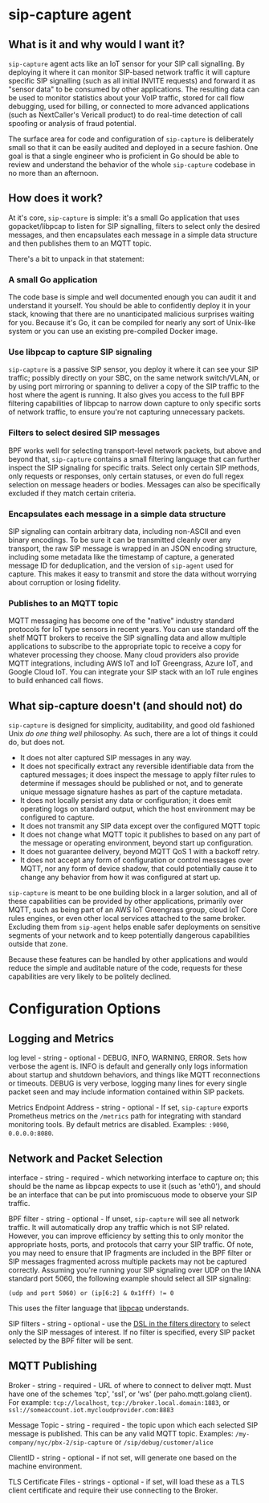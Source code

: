 # sip-capture agent

## What is it and why would I want it?

`sip-capture` agent acts like an IoT sensor for your SIP call signalling.  By
deploying it where it can monitor SIP-based network traffic it will capture
specific SIP signalling (such as all initial INVITE requests) and forward it as
"sensor data" to be consumed by other applications.  The resulting data can be
used to monitor statistics about your VoIP traffic, stored for call flow
debugging, used for billing, or connected to more advanced applications (such
as NextCaller's Vericall product) to do real-time detection of call spoofing or
analysis of fraud potential.

The surface area for code and configuration of `sip-capture` is deliberately
small so that it can be easily audited and deployed in a secure fashion.  One
goal is that a single engineer who is proficient in Go should be able to review
and understand the behavior of the whole `sip-capture` codebase in no more than
an afternoon.

## How does it work?

At it's core, `sip-capture` is simple:  it's a small Go application that uses
gopacket/libpcap to listen for SIP signalling, filters to select only the
desired messages, and then encapsulates each message in a simple data structure
and then publishes them to an MQTT topic.

There's a bit to unpack in that statement:

### A small Go application

The code base is simple and well documented enough you can audit it and
understand it yourself.  You should be able to confidently deploy it in your
stack, knowing that there are no unanticipated malicious surprises waiting for
you.  Because it's Go, it can be compiled for nearly any sort of Unix-like
system or you can use an existing pre-compiled Docker image.

### Use libpcap to capture SIP signaling

`sip-capture` is a passive SIP sensor, you deploy it where it can see your SIP
traffic; possibly directly on your SBC, on the same network switch/VLAN, or by
using port mirroring or spanning to deliver a copy of the SIP traffic to the
host where the agent is running.  It also gives you access to the full BPF
filtering capabilities of libpcap to narrow down capture to only specific sorts
of network traffic, to ensure you're not capturing unnecessary packets.

### Filters to select desired SIP messages

BPF works well for selecting transport-level network packets, but above and
beyond that, `sip-capture` contains a small filtering language that can further
inspect the SIP signaling for specific traits.  Select only certain SIP
methods, only requests or responses, only certain statuses, or even do full
regex selection on message headers or bodies.  Messages can also be
specifically excluded if they match certain criteria.

### Encapsulates each message in a simple data structure

SIP signaling can contain arbitrary data, including non-ASCII and even binary
encodings.  To be sure it can be transmitted cleanly over any transport, the
raw SIP message is wrapped in an JSON encoding structure, including some
metadata like the timestamp of capture, a generated message ID for
deduplication, and the version of `sip-agent` used for capture.  This makes it
easy to transmit and store the data without worrying about corruption or losing
fidelity.

### Publishes to an MQTT topic

MQTT messaging has become one of the "native" industry standard protocols for
IoT type sensors in recent years.  You can use standard off the shelf MQTT
brokers to receive the SIP signalling data and allow multiple applications to
subscribe to the appropriate topic to receive a copy for whatever processing
they choose.  Many cloud providers also provide MQTT integrations, including
AWS IoT and IoT Greengrass, Azure IoT, and Google Cloud IoT.  You can integrate
your SIP stack with an IoT rule engines to build enhanced call flows.

## What sip-capture doesn't (and should not) do

`sip-capture` is designed for simplicity, auditability, and good old fashioned
Unix *do one thing well* philosophy.  As such, there are a lot of things it could
do, but does not.

- It does not alter captured SIP messages in any way.
- It does not specifically extract any reversible identifiable data from the
  captured messages; it does inspect the message to apply filter rules to
  determine if messages should be published or not, and to generate unique
  message signature hashes as part of the capture metadata.
- It does not locally persist any data or configuration; it does emit operating
  logs on standard output, which the host environment may be configured to
  capture.
- It does not transmit any SIP data except over the configured MQTT topic
- It does not change what MQTT topic it publishes to based on any part of the
  message or operating environment, beyond start up configuration.
- It does not guarantee delivery, beyond MQTT QoS 1 with a backoff retry.
- It does not accept any form of configuration or control messages over MQTT,
  nor any form of device shadow, that could potentially cause it to change any
  behavior from how it was configured at start up.

`sip-capture` is meant to be one building block in a larger solution, and all
of these capabilities can be provided by other applications, primarily over
MQTT, such as being part of an AWS IoT Greengrass group, cloud IoT Core rules
engines, or even other local services attached to the same broker.  Excluding
them from `sip-agent` helps enable safer deployments on sensitive segments of
your network and to keep potentially dangerous capabilities outside that zone.

Because these features can be handled by other applications and would reduce
the simple and auditable nature of the code, requests for these capabilities
are very likely to be politely declined.


# Configuration Options

## Logging and Metrics

log level - string - optional - DEBUG, INFO, WARNING, ERROR.  Sets how verbose
the agent is.  INFO is default and generally only logs information about
startup and shutdown behaviors, and things like MQTT reconnections or timeouts.
DEBUG is very verbose, logging many lines for every single packet seen and may
include information contained within SIP packets.

Metrics Endpoint Address - string - optional - If set, `sip-capture` exports
Prometheus metrics on the `/metrics` path for integrating with standard
monitoring tools.  By default metrics are disabled.  Examples: `:9090`,
`0.0.0.0:8080`.

## Network and Packet Selection

interface - string - required - which networking interface to capture on;
this should be the name as libpcap expects to use it (such as 'eth0'), and
should be an interface that can be put into promiscuous mode to observe
your SIP traffic.

BPF filter - string - optional - If unset, `sip-capture` will see all
network traffic.  It will automatically drop any traffic which is not
SIP related.  However, you can improve efficiency by setting this to only
monitor the appropriate hosts, ports, and protocols that carry your SIP
traffic.  Of note, you may need to ensure that IP fragments are included in
the BPF filter or SIP messages fragmented across multiple packets may not be
captured correctly.  Assuming you're running your SIP signaling over UDP on the
IANA standard port 5060, the following example should select all SIP signaling:

```
(udp and port 5060) or (ip[6:2] & 0x1fff) != 0
```

This uses the filter language that
[libpcap](https://www.tcpdump.org/manpages/pcap-filter.7.html) understands.

SIP filters - string - optional - use the [DSL in the filters
directory](filters/doc.go) to select only the SIP messages of interest.  If no
filter is specified, every SIP packet selected by the BPF filter will be sent.

## MQTT Publishing

Broker - string - required - URL of where to connect to deliver mqtt.  Must
have one of the schemes 'tcp', 'ssl', or 'ws' (per paho.mqtt.golang client).
For example:  `tcp://localhost`, `tcp://broker.local.domain:1883`, or
`ssl://someaccount.iot.mycloudprovider.com:8883`

Message Topic - string - required - the topic upon which each selected SIP
message is published.  This can be any valid MQTT topic.  Examples:
`/my-company/nyc/pbx-2/sip-capture` or `/sip/debug/customer/alice`

ClientID - string - optional - if not set, will generate one based on the
machine environment.

TLS Certificate Files - strings - optional - if set, will load these as a TLS
client certificate and require their use connecting to the Broker.
